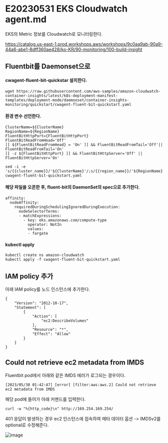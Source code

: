 # E20230531 EKS Cloudwatch agent.md

EKS의 Metric 정보를 Cloudwatch로 모니터링한다.

https://catalog.us-east-1.prod.workshops.aws/workshops/9c0aa9ab-90a9-44a6-abe1-8dff360ae428/ko-KR/90-monitoring/100-build-insight

## Fluentbit를 Daemonset으로 

#### cwagent-fluent-bit-quickstar 설치한다.

```
wget https://raw.githubusercontent.com/aws-samples/amazon-cloudwatch-container-insights/latest/k8s-deployment-manifest-templates/deployment-mode/daemonset/container-insights-monitoring/quickstart/cwagent-fluent-bit-quickstart.yaml
```

#### 환경 변수 선언한다.
```
ClusterName=${ClusterName}
RegionName=${RegionName}
FluentBitHttpPort={FluentBitHttpPort}
FluentBitReadFromHead='Off'
[[ ${FluentBitReadFromHead} = 'On' ]] && FluentBitReadFromTail='Off'|| FluentBitReadFromTail='On'
[[ -z ${FluentBitHttpPort} ]] && FluentBitHttpServer='Off' || FluentBitHttpServer='On'
```

```
sed -i -e 's/{{cluster_name}}/'${ClusterName}'/;s/{{region_name}}/'${RegionName}'/;s/{{http_server_toggle}}/"'${FluentBitHttpServer}'"/;s/{{http_server_port}}/"'${FluentBitHttpPort}'"/;s/{{read_from_head}}/"'${FluentBitReadFromHead}'"/;s/{{read_from_tail}}/"'${FluentBitReadFromTail}'"/' cwagent-fluent-bit-quickstart.yaml 
```

#### 해당 파일을 오픈한 후, fluent-bit의 DaemonSet의 spec으로 추가한다.

```
affinity:
  nodeAffinity:
    requiredDuringSchedulingIgnoredDuringExecution:
      nodeSelectorTerms:
      - matchExpressions:
        - key: eks.amazonaws.com/compute-type
          operator: NotIn
          values:
          - fargate
```

#### kubectl apply
```
kubectl create ns amazon-cloudwatch
kubectl apply -f cwagent-fluent-bit-quickstart.yaml 
```

## IAM policy 추가
아래 IAM policy를 노드 인스턴스에 추가한다.
```
{
    "Version": "2012-10-17",
    "Statement": [
        {
            "Action": [
                "ec2:DescribeVolumes"
            ],
            "Resource": "*",
            "Effect": "Allow"
        }
    ]
}
```

## Could not retrieve ec2 metadata from IMDS    

Fluentbit pod에서 아래와 같은 IMDS 에러가 로그되는 경우이다.
```
[2023/05/30 01:42:47] [error] [filter:aws:aws.2] Could not retrieve ec2 metadata from IMDS   
```

해당 pod에 들어가 아래 커멘드를 입력한다.
```
curl -w "%{http_code}\n" http://169.254.169.254/
```

401 응답이 발생하는 경우 ec2 인스턴스에 접속하여 메타 데이터 옵션 -> IMDSv2를 optional로 수정해준다.

![image](https://github.com/ecsimsw/daily-note-public/assets/46060746/31bda50a-79c7-4713-a2c4-99af72376c36)

